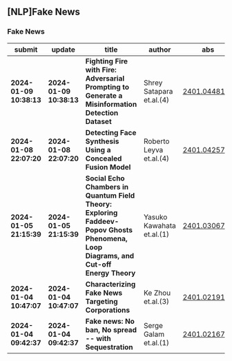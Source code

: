 ## [NLP]Fake News 

### Fake News

| submit | update | title | author | abs | PDF | code | cates | journal |
|---|---|---|---|---|---|---|---|---|
|**2024-01-09 10:38:13**|**2024-01-09 10:38:13**|**Fighting Fire with Fire: Adversarial Prompting to Generate a   Misinformation Detection Dataset**|Shrey Satapara et.al.(4)|[2401.04481v1](http://arxiv.org/abs/2401.04481v1)|[gotoRead](http://arxiv.org/pdf/2401.04481v1)|null|cs.CL, cs.AI|null|
|**2024-01-08 22:07:20**|**2024-01-08 22:07:20**|**Detecting Face Synthesis Using a Concealed Fusion Model**|Roberto Leyva et.al.(4)|[2401.04257v1](http://arxiv.org/abs/2401.04257v1)|[gotoRead](http://arxiv.org/pdf/2401.04257v1)|null|cs.CV|null|
|**2024-01-05 21:15:39**|**2024-01-05 21:15:39**|**Social Echo Chambers in Quantum Field Theory: Exploring Faddeev-Popov   Ghosts Phenomena, Loop Diagrams, and Cut-off Energy Theory**|Yasuko Kawahata et.al.(1)|[2401.03067v1](http://arxiv.org/abs/2401.03067v1)|[gotoRead](http://arxiv.org/pdf/2401.03067v1)|null|physics.soc-ph, quant-ph|null|
|**2024-01-04 10:47:07**|**2024-01-04 10:47:07**|**Characterizing Fake News Targeting Corporations**|Ke Zhou et.al.(3)|[2401.02191v1](http://arxiv.org/abs/2401.02191v1)|[gotoRead](http://arxiv.org/pdf/2401.02191v1)|null|cs.CY|null|
|**2024-01-04 09:42:37**|**2024-01-04 09:42:37**|**Fake news: No ban, No spread -- with Sequestration**|Serge Galam et.al.(1)|[2401.02167v1](http://arxiv.org/abs/2401.02167v1)|[gotoRead](http://arxiv.org/pdf/2401.02167v1)|null|physics.soc-ph, cs.SI|null|
